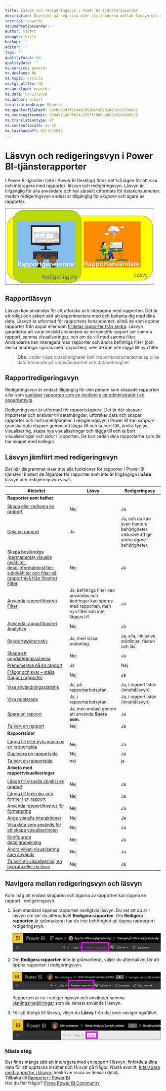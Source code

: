 ```yaml
---
title: Läsvyn och redigeringsvyn i Power BI-tjänsterapporter
description: Översikt på hög nivå över skillnaderna mellan läsvyn och redigeringsvyn för Power BI-tjänsterapporter
services: powerbi
documentationcenter: ''
author: mihart
manager: kfile
backup: ''
editor: ''
tags: ''
qualityfocus: no
qualitydate: ''
ms.service: powerbi
ms.devlang: NA
ms.topic: article
ms.tgt_pltfrm: NA
ms.workload: powerbi
ms.date: 03/13/2018
ms.author: mihart
LocalizationGroup: Reports
ms.openlocfilehash: a9cb6e3d3fe244a3d530efeb2624e3cc5a799e55
ms.sourcegitcommit: 00b4911ab5fbf4c2d5ffc000a3d95b3149909c28
ms.translationtype: HT
ms.contentlocale: sv-SE
ms.lasthandoff: 03/15/2018
---
```

# <a name="reading-view-and-editing-view-in-power-bi-service-reports"></a>Läsvyn och redigeringsvyn i Power BI-tjänsterapporter
I Power BI-tjänsten (inte i Power BI Desktop) finns det två lägen för att visa och interagera med rapporter: läsvyn och redigeringsvyn. Läsvyn är tillgänglig för alla användare och har särskilt utformats för data*konsumenter*, medan redigeringsvyn endast är tillgänglig för *skapare* och ägare av rapporter.

![bild av rapportskapare och rapportanvändare](media/service-reading-view-and-editing-view/power-bi-creators-consumers.png)

## <a name="report-reading-view"></a>Rapportläsvyn

 Läsvyn kan användas för att utforska och interagera med rapporten. Det är ett roligt och säkert sätt att experimentera med och bekanta dig med dina data. Läsvyn är utformad för rapportens *konsumenter*, alltså de som öppnar rapporter från appar eller som [tilldelas rapporter från andra](service-share-dashboards.md). Läsvyn garanterar att varje enskild användare av en specifik rapport ser samma rapport, samma visualiseringar, och om de vill med samma filter.  Användarna kan interagera med rapporter och ändra befintliga filter (och dessa ändringar sparas med rapporten), men de kan inte lägga till nya filter.

>**Obs**: Under vissa omständigheter kan rapportkonsumenterna se olika data beroende på radnivåsäkerhet och databehörighet.

## <a name="report-editing-view"></a>Rapportredigeringsvyn

Redigeringsvyn är endast tillgänglig för den person som skapade rapporten eller som [samäger rapporten som en medlem eller administratör i en apparbetsyta](service-create-distribute-apps.md).

Redigeringsvyn är utformad för *rapportskapare*. Det är där skapare importerar och ansluter till datamängder, utforskar data och skapar rapporter och instrumentpaneler. I redigeringsvyn i Power BI kan *skapare* granska data djupare genom att lägga till och ta bort fält, ändra typ av visualisering, skapa nya visualiseringar och lägga till och ta bort visualiseringar och sidor i rapporten. De kan sedan dela rapporterna som de har skapat med kollegor.

## <a name="reading-view-versus-editing-view"></a>Läsvyn jämfört med redigeringsvyn
Det här diagrammet visar inte alla funktioner för rapporter i Power BI-tjänsten! Endast de åtgärder för rapporter som inte är tillgängliga i **både** läsvyn och redigeringsvyn visas.


|Aktivitet  | Läsvy  | Redigeringsvy |
|-------------------------|-------|-------|
|**Rapporter som helhet**  |
||||
| [Skapa eller redigera en rapport](service-report-create-new.md) | Nej  | Ja |
| [Dela en rapport](service-share-reports.md)| Ja | Ja, och du kan även hantera behörigheter, inklusive att ge andra *ägare* behörigheter. |
| [Skapa beständiga (permanenta) visuella nivåfilter, detaljinformationsfilter, sidnivåfilter och filter på rapportnivå från fönstret Filter](power-bi-report-add-filter.md) | Nej  | Ja |
| [Använda rapportfönstret Filter](power-bi-how-to-report-filter.md) | Ja, befintliga filter kan användas och ändringar kan sparas med rapporten, men nya filter kan inte läggas till. | Ja |
| [Använda rapportfönstret Analytics](service-analytics-pane.md) | Nej | Ja |
| [Rapport**vy**alternativ](power-bi-report-display-settings.md) | Ja, med vissa undantag. | Ja, alla, inklusive stödlinjer, fästen och lås. |
| [Skapa ett uppdateringsschema](refresh-data.md) | Nej  | Ja |
| [Prenumerera på en rapport](service-report-subscribe.md) | Ja | Nej |
| [Frågor och svar – ställa frågor i rapporter](power-bi-q-and-a.md) | Nej  | Ja |
| [Visa användningsstatistik](service-usage-metrics.md) | Ja, på rapportarbetsytan. | Ja, i rapportlistan (innehållsvyn) |
| [Visa relaterade](service-related-content.md) | Ja, i rapportarbetsytan. | Ja, i rapportlistan (innehållsvyn) |
| [Spara en rapport](service-report-save.md) | Ja, men endast genom att använda **Spara som**. | Ja |
| [Ta bort en rapport](service-delete.md) | Nej  | Ja |
|**Rapportsidor** |
||||
| [Lägga till eller byta namn på en rapportsida](power-bi-report-add-page.md)  | Nej  | Ja  |
| [Duplicera en rapportsida](power-bi-report-copy-paste-page.md) | Nej  | Ja |
| [Ta bort en rapportsida](service-delete.md) | nej | ja |
|**Arbeta med rapportvisualiseringar**|
||||
| [Lägga till visuella objekt i en rapport](power-bi-report-add-visualizations-i.md) | Nej  | Ja |
| [Lägga till textrutor och former i en rapport](power-bi-reports-add-text-and-shapes.md) | Nej  | Ja |
| [Använda rapportfönstret för formatering](service-the-report-editor-take-a-tour.md) | Nej | Ja |
| [Ange visuella interaktioner](service-reports-visual-interactions.md) | Nej  | Ja |
| [Visa data som används för att skapa visualiseringen](service-reports-show-data.md) | Nej  | Ja |
| [Konfigurera detaljgranskning](power-bi-visualization-drill-down.md) | Nej  | Ja |
| [Ändra vilken visualisering som används](power-bi-report-change-visualization-type.md) | Nej | Ja|
| [Ta bort en visualisering, en textruta eller en form](service-delete.md)| Nej | Ja |


## <a name="navigating-between-editing-view-and-reading-view"></a>Navigera mellan redigeringsvyn och läsvyn
Kom ihåg att endast skaparen och ägarna av rapporten kan öppna en rapport i redigeringsvyn.

1. Som standard öppnas rapporten vanligtvis läsvyn. Du vet att du är i läsvyn om ser du alternativet **Redigera rapporten**. Om **Redigera rapporten** är gråmarkerat har du inte behörighet att öppna rapporten i redigeringsvyn.

   ![Redigera rapporten, gråmarkerat](media/service-reading-view-and-editing-view/power-bi-edit-report-grey.png)

2. Om **Redigera rapporten** inte är gråmarkerat, väljer du alternativet för att öppna rapporten i redigeringsvyn.

   ![Alternativet Redigera rapporten](media/service-reading-view-and-editing-view/power-bi-edit-report.png)

   Rapporten är nu i redigeringsvyn och använder samma [visningsinställningar](power-bi-report-display-settings.md) som du senast använde i läsvyn.

2. För att återgå till läsvyn, väljer du **Läsvy** från det övre navigeringsfältet.

    ![Alternativet Läsvy](media/service-reading-view-and-editing-view/power-bi-reading-view.png)



### <a name="next-steps"></a>Nästa steg
Det finns många sätt att interagera med en rapport i läsvyn, finfördela dina data för att upptäcka insikter och få svar på frågor.  Nästa avsnitt, [Interagera med rapporter i läsvyn](service-interact-with-a-report-in-editing-view.md), beskriver vissa av dessa i detalj.    
Tillbaka till [Rapporter i Power BI](service-reports.md)    
Har du fler frågor? [Prova Power BI Community](http://community.powerbi.com/)
